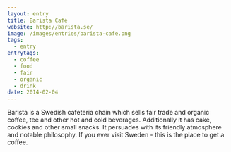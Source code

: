```yaml
---
layout: entry
title: Barista Cafè
website: http://barista.se/
image: /images/entries/barista-cafe.png
tags:
  - entry
entrytags:
  - coffee
  - food
  - fair
  - organic
  - drink
date: 2014-02-04
---
```


Barista is a Swedish cafeteria chain which sells fair trade and organic coffee, tee and other hot and cold beverages. Additionally it has cake, cookies and other small snacks. It persuades with its friendly atmosphere and notable philosophy. If you ever visit Sweden - this is the place to get a coffee.
